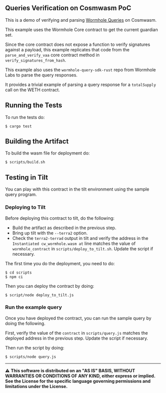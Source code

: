 ## Queries Verification on Cosmwasm PoC

This is a demo of verifying and parsing [Wormhole Queries](https://wormhole.com/queries/) on Cosmwasm.

This example uses the Wormhole Core contract to get the current guardian set.

Since the core contract does not expose a function to verify signatures against a payload, this example replicates
that code from the `parse_and_verify_vaa` core contract method in `verify_signatures_from_hash`.

This example also uses the `wormhole-query-sdk-rust` repo from Wormhole Labs to parse the query responses.

It provides a trivial example of parsing a query response for a `totalSupply` call on the WETH contract.

## Running the Tests

To run the tests do:

```shell
$ cargo test
```

## Building the Artifact

To build the wasm file for deployment do:

```shell
$ scripts/build.sh
```

## Testing in Tilt

You can play with this contract in the tilt environment using the sample query program.

### Deploying to Tilt

Before deploying this contract to tilt, do the following:

- Build the artifact as described in the previous step.
- Bring up tilt with the `--terra2` option.
- Check the `terra2-terrad` output in tilt and verify the address in the `Instantiated cw_wormhole.wasm at` line matches
  the value of `wormhole_contract` in `scripts/deploy_to_tilt.sh`. Update the script if necessary.

The first time you do the deployment, you need to do:

```shell
$ cd scripts
$ npm ci
```

Then you can deploy the contract by doing:

```shell
$ script/node deploy_to_tilt.js
```

### Run the example query

Once you have deployed the contract, you can run the sample query by doing the following.

First, verify the value of the `contract` in `scripts/query.js` matches the deployed address in the previous step. Update the script if necessary.

Then run the script by doing:

```shell
$ scripts/node query.js
```

---

⚠ **This software is distributed on an "AS IS" BASIS, WITHOUT WARRANTIES OR CONDITIONS OF ANY KIND, either express or
implied. See the License for the specific language governing permissions and limitations under the License.**
